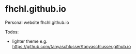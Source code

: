 # fhchl.github.io
Personal website fhchl.github.io

Todos:
- lighter theme e.g. https://github.com/tanyaschlusser/tanyaschlusser.github.io
